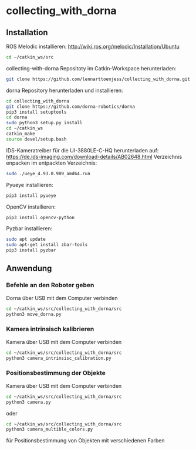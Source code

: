 # collecting_with_dorna

## Installation
ROS Melodic installieren:
http://wiki.ros.org/melodic/Installation/Ubuntu

```bash
cd ~/catkin_ws/src
```

collecting-with-dorna Repositoty im Catkin-Workspace herunterladen:
```bash
git clone https://github.com/lennarttoenjess/collecting_with_dorna.git
```

dorna Repository herunterladen und installieren:
```bash
cd collecting_with_dorna
git clone https://github.com/dorna-robotics/dorna
pip3 install setuptools
cd dorna
sudo python3 setup.py install
cd ~/catkin_ws
catkin_make
source devel/setup.bash
```

IDS-Kameratreiber für die UI-3880LE-C-HQ herunterladen auf:
https://de.ids-imaging.com/download-details/AB02648.html
Verzeichnis enpacken
im entpackten Verzeichnis: 
```bash
sudo ./ueye_4.93.0.989_amd64.run
```

Pyueye installieren:
```bash
pip3 install pyueye
```

OpenCV installieren:
```bash
pip3 install opencv-python
```

Pyzbar installieren:
```bash
sudo apt update
sudo apt-get install zbar-tools
pip3 install pyzbar
```

## Anwendung
### Befehle an den Roboter geben
Dorna über USB mit dem Computer verbinden

```bash
cd ~/catkin_ws/src/collecting_with_dorna/src
python3 move_dorna.py
```

### Kamera intrinsisch kalibrieren
Kamera über USB mit dem Computer verbinden

```bash
cd ~/catkin_ws/src/collecting_with_dorna/src
python3 camera_intrinsisc_calibration.py
```

### Positionsbestimmung der Objekte
Kamera über USB mit dem Computer verbinden

```bash
cd ~/catkin_ws/src/collecting_with_dorna/src
python3 camera.py
```
oder
```bash
cd ~/catkin_ws/src/collecting_with_dorna/src
python3 camera_multible_colors.py
```
für Positionsbestimmung von Objekten mit verschiedenen Farben
